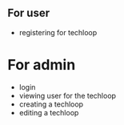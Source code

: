 ## For user
- registering for techloop


# For admin
- login
- viewing user for the techloop
- creating a techloop
- editing a techloop

